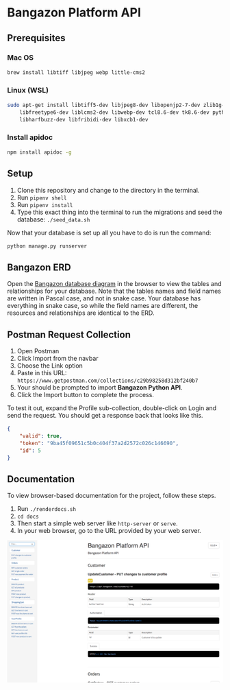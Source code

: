 # Bangazon Platform API

## Prerequisites

### Mac OS

```sh
brew install libtiff libjpeg webp little-cms2
```

### Linux (WSL)

```sh
sudo apt-get install libtiff5-dev libjpeg8-dev libopenjp2-7-dev zlib1g-dev \
    libfreetype6-dev liblcms2-dev libwebp-dev tcl8.6-dev tk8.6-dev python3-tk \
    libharfbuzz-dev libfribidi-dev libxcb1-dev
```

### Install apidoc

```sh
npm install apidoc -g
```

## Setup

1. Clone this repository and change to the directory in the terminal.
1. Run `pipenv shell`
1. Run `pipenv install`
1. Type this exact thing into the terminal to run the migrations and seed the database: `./seed_data.sh`

Now that your database is set up all you have to do is run the command:

```sh
python manage.py runserver
```

## Bangazon ERD

Open the [Bangazon database diagram](https://dbdiagram.io/d/5bad7831a3794b0014b3ccc7) in the browser to view the tables and relationships for your database. Note that the tables names and field names are written in Pascal case, and not in snake case. Your database has everything in snake case, so while the field names are different, the resources and relationships are identical to the ERD.

## Postman Request Collection

1. Open Postman
1. Click Import from the navbar
1. Choose the Link option
1. Paste in this URL:
    `https://www.getpostman.com/collections/c29b98258d312bf240b7`
1. Your should be prompted to import **Bangazon Python API**.
1. Click the Import button to complete the process.

To test it out, expand the Profile sub-collection, double-click on Login and send the request. You should get a response back that looks like this.

```json
{
    "valid": true,
    "token": "9ba45f09651c5b0c404f37a2d2572c026c146690",
    "id": 5
}
```

## Documentation

To view browser-based documentation for the project, follow these steps.

1. Run `./renderdocs.sh`
1. `cd docs`
1. Then start a simple web server like `http-server` or `serve`.
1. In your web browser, go to the URL provided by your web server.

![documentation site](./bangazon-docs.png)